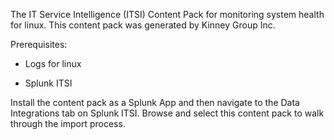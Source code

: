 The IT Service Intelligence (ITSI) Content Pack for monitoring system health for linux. This content pack was generated by Kinney Group Inc.

Prerequisites:
- Logs for linux

- Splunk ITSI

Install the content pack as a Splunk App and then navigate to the Data Integrations tab on Splunk ITSI. Browse and select this content pack to walk through the import process.